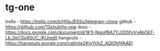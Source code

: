 # tg-one
trello - https://trello.com/b/H0pJESSs/telegram-clone
github - https://github.com/13shutt/tg-one
dosc - https://docs.google.com/document/d/1K1I-NqjgfBA7YJ2D5fvVyAbObT-Lb_0eCSo9SUC_lKU/edit
hangouts - https://hangouts.google.com/call/nIe2KIyYchZ_AQIOhfjfAAEI
